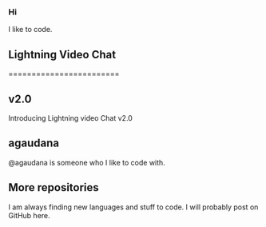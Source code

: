 ### Hi
I like to code.
## Lightning Video Chat
========================
## v2.0
Introducing Lightning video Chat v2.0
## agaudana
@agaudana is someone who I like to code with.

## More repositories
I am always finding new languages and stuff to code.
I will probably post on GitHub here.
<!--
**kjbrobocat8/kjbrobocat8** is a ✨ _special_ ✨ repository because its `README.md` (this file) appears on your GitHub profile.
-->
